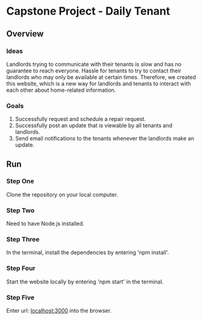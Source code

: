 # Capstone Project - Daily Tenant

## Overview
### Ideas
Landlords trying to communicate with their tenants is slow and has no guarantee to reach everyone. 
Hassle for tenants to try to contact their landlords who may only be available at certain times.
Therefore, we created this website, which is a new way for landlords and tenants to interact with each other about home-related information.

### Goals
1. Successfully request and schedule a repair request. 
2. Successfully post an update that is viewable by all tenants and landlords. 
3. Send email notifications to the tenants whenever the landlords make an update. 


## Run
### Step One
Clone the repository on your local computer. 

### Step Two
Need to have Node.js installed. 

### Step Three
In the terminal, install the dependencies by entering 'npm install'. 

### Step Four
Start the website locally by entering 'npm start' in the terminal.

### Step Five
Enter url: [localhost:3000](localhost:3000) into the browser. 
